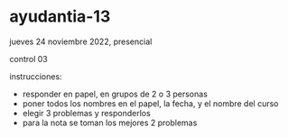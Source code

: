 # ayudantia-13

jueves 24 noviembre 2022, presencial

control 03

instrucciones:

- responder en papel, en grupos de 2 o 3 personas
- poner todos los nombres en el papel, la fecha, y el nombre del curso
- elegir 3 problemas y responderlos
- para la nota se toman los mejores 2 problemas
<!--

## ejercicio-01: espectro de luz visible (3 puntos)

a) si una onda con longitud de onda de 300 nm viaja 5 años luz, cuántas veces oscila la onda en este trayecto?

b) si el color naranja lo definimos con longitud de onda entre 590 nm y 625 nm, encontrar las frecuencias equivalentes.

dato:

$$c = 3 \cdot 10^8 \cdot \frac{m}{s}$$

## ejercicio-02: información en imágenes (3 puntos)

a) cuántos colores posibles puede tener un pixel RGB de 6 bits por canal?

b) cuántas imágenes posibles puede tener una pantalla de 5 pixeles de alto por 4 pixeles de ancho, usando el sistema anterior?

## ejercicio-03: información en video (3 puntos)

a) cuánta información, medida en bits, hay en una transmisión de:

- colores RGB de 4 bits por color
- 2 minutos de duración
- 20 cuadros por segundo
- resolución de 960 x 720 pixeles por cuadro

b) cuánta es la duración máxima de un video con las mismas características que el video anterior, que cabe en un disco duro de 3 TB?

dato:

$$1 \cdot TB = 10^{12} \cdot bytes = 8 \cdot 10^{12} \cdot bits$$

## ejercicio-04: fuerza eléctrica (3 puntos)

a) cuántos electrones equivalen a 11 Coulomb?

b) cuánta es la energía eléctrica entre dos electrones, separados por 0.1 cm? es de atracción o repulsión?

datos:

$$q_{electron} = 1.6 \cdot 10^{-19} \cdot Coulomb$$

$$K \approx 9 \cdot 10^9 \cdot \frac{N \cdot m^2}{C^2}$$

## ejercicio-05: energía y potencia domiciliaria (3 puntos)

a) si el voltaje domiciliario en cierto país es de 110 V, y la corriente máxima es de 25 A, cuánta es la potencia máxima que puede brindar un enchufe?

b) en ese país, si una lavadora consume una potencia máxima de 330 W, cuánta corriente le pide al enchufe? cuánto gasta ese refrigerador en un mes funcionando a su máxima potencia?

dato:

$$1 \cdot kWh = 100 \cdot CLP$$

## ejercicio-06: energía en una batería (3 puntos)

a) si tenemos una batería AA de voltaje 9 V y capacidad de 2,000 mAh, cuánta carga tiene en Coulombs?

b) si la batería la usamos para alimentar un circuito con una potencia de 12 mW, cuánta corriente extrae de la batería? y cuánto se demora la batería en descargarse? -->
